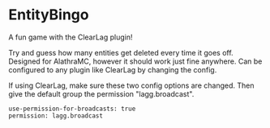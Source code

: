# EntityBingo
A fun game with the ClearLag plugin!

Try and guess how many entities get deleted every time it goes off. Designed for AlathraMC, however it should work just fine anywhere. Can be configured to any plugin like ClearLag by changing the config.

If using ClearLag, make sure these two config options are changed. Then give the default group the permission "lagg.broadcast".
```
use-permission-for-broadcasts: true
permission: lagg.broadcast
```
